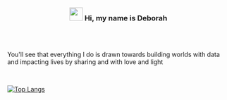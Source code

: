 <h3 align="center"><img src="https://raw.githubusercontent.com/MartinHeinz/MartinHeinz/master/wave.gif" width="30px"> Hi, my name is Deborah </h1>

<br/>

<br/> You'll see that everything I do is drawn towards building worlds with data and impacting lives by sharing and with love and light<br/>
                                                                

<br/>

[![Top Langs](https://github-readme-stats.vercel.app/api/top-langs/?username=deborahosilade&langs_count=8)](https://github.com/deborahosilade/github-readme-stats)

